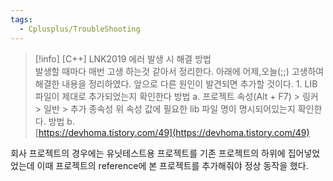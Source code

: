 ```yaml
---
tags:
  - Cplusplus/TroubleShooting
---
```



> [!info] [C++] LNK2019 에러 발생 시 해결 방법  
> 발생할 때마다 매번 고생 하는것 같아서 정리한다. 아래에 어제,오늘(;;) 고생하여 해결한 내용을 정리하였다. 앞으로 다른 원인이 발견되면 추가할 것이다. 1. LIB 파일이 제대로 추가되었는지 확인한다 방법 a. 프로젝트 속성(Alt + F7) > 링커 > 일반 > 추가 종속성 위 속성 값에 필요한 lib 파일 명이 명시되어있는지 확인한다. 방법 b.  
> [https://devhoma.tistory.com/49](https://devhoma.tistory.com/49)  

회사 프로젝트의 경우에는 유닛테스트용 프로젝트를 기존 프로젝트의 하위에 집어넣었었는데 이때 프로젝트의 reference에 본 프로젝트를 추가해줘야 정상 동작을 했다.